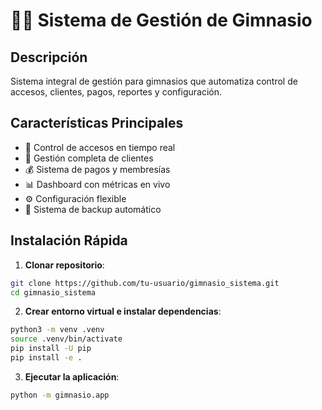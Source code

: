 # 🏋️‍♂️ Sistema de Gestión de Gimnasio

## Descripción
Sistema integral de gestión para gimnasios que automatiza control de accesos, clientes, pagos, reportes y configuración.

## Características Principales
- 🚪 Control de accesos en tiempo real
- 👥 Gestión completa de clientes
- 💰 Sistema de pagos y membresías  
- 📊 Dashboard con métricas en vivo
- ⚙️ Configuración flexible
- 💾 Sistema de backup automático

## Instalación Rápida

1. **Clonar repositorio**:
```bash
git clone https://github.com/tu-usuario/gimnasio_sistema.git
cd gimnasio_sistema
```

2. **Crear entorno virtual e instalar dependencias**:
```bash
python3 -m venv .venv
source .venv/bin/activate
pip install -U pip
pip install -e .
```

3. **Ejecutar la aplicación**:
```bash
python -m gimnasio.app
```
